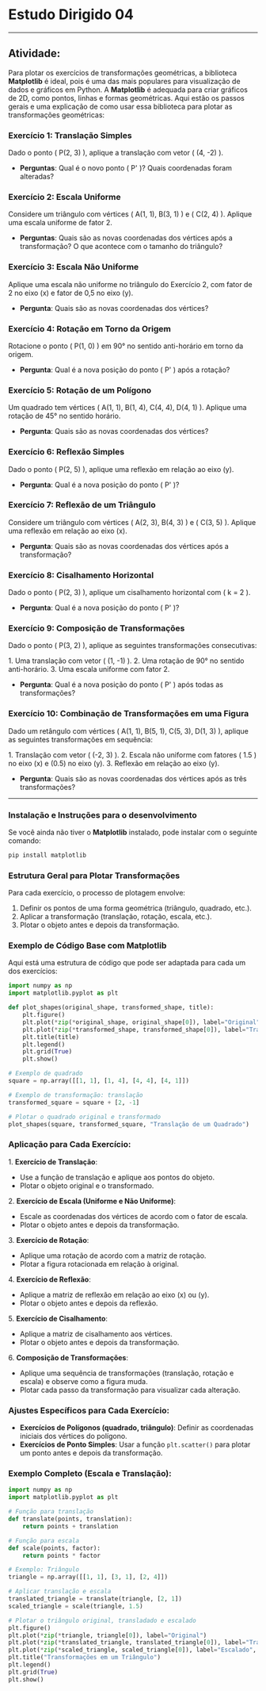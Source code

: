 # **Estudo Dirigido 04**

---
## **Atividade:** 

Para plotar os exercícios de transformações geométricas, a biblioteca **Matplotlib** é ideal, pois é uma das mais populares para visualização de dados e gráficos em Python. A **Matplotlib** é adequada para criar gráficos de 2D, como pontos, linhas e formas geométricas. Aqui estão os passos gerais e uma explicação de como usar essa biblioteca para plotar as transformações geométricas:

### **Exercício 1: Translação Simples**
Dado o ponto \( P(2, 3) \), aplique a translação com vetor \( (4, -2) \).

- **Perguntas**: Qual é o novo ponto \( P' \)? Quais coordenadas foram alteradas?

### **Exercício 2: Escala Uniforme**
Considere um triângulo com vértices \( A(1, 1), B(3, 1) \) e \( C(2, 4) \). Aplique uma escala uniforme de fator 2.

- **Perguntas**: Quais são as novas coordenadas dos vértices após a transformação? O que acontece com o tamanho do triângulo?

### **Exercício 3: Escala Não Uniforme**
Aplique uma escala não uniforme no triângulo do Exercício 2, com fator de 2 no eixo \(x\) e fator de 0,5 no eixo \(y\).

- **Pergunta**: Quais são as novas coordenadas dos vértices?

### **Exercício 4: Rotação em Torno da Origem**
Rotacione o ponto \( P(1, 0) \) em 90° no sentido anti-horário em torno da origem.

- **Pergunta**: Qual é a nova posição do ponto \( P' \) após a rotação?

### **Exercício 5: Rotação de um Polígono**
Um quadrado tem vértices \( A(1, 1), B(1, 4), C(4, 4), D(4, 1) \). Aplique uma rotação de 45° no sentido horário.

- **Pergunta**: Quais são as novas coordenadas dos vértices?

### **Exercício 6: Reflexão Simples**
Dado o ponto \( P(2, 5) \), aplique uma reflexão em relação ao eixo \(y\).

- **Pergunta**: Qual é a nova posição do ponto \( P' \)?

### **Exercício 7: Reflexão de um Triângulo**
Considere um triângulo com vértices \( A(2, 3), B(4, 3) \) e \( C(3, 5) \). Aplique uma reflexão em relação ao eixo \(x\).

- **Pergunta**: Quais são as novas coordenadas dos vértices após a transformação?

### **Exercício 8: Cisalhamento Horizontal**
Dado o ponto \( P(2, 3) \), aplique um cisalhamento horizontal com \( k = 2 \).

- **Pergunta**: Qual é a nova posição do ponto \( P' \)?

### **Exercício 9: Composição de Transformações**
Dado o ponto \( P(3, 2) \), aplique as seguintes transformações consecutivas:

1\. Uma translação com vetor \( (1, -1) \).
2\. Uma rotação de 90° no sentido anti-horário.
3\. Uma escala uniforme com fator 2.

- **Pergunta**: Qual é a nova posição do ponto \( P' \) após todas as transformações?

### **Exercício 10: Combinação de Transformações em uma Figura**
Dado um retângulo com vértices \( A(1, 1), B(5, 1), C(5, 3), D(1, 3) \), aplique as seguintes transformações em sequência:

1\. Translação com vetor \( (-2, 3) \).
2\. Escala não uniforme com fatores \( 1.5 \) no eixo \(x\) e \(0.5\) no eixo \(y\).
3\. Reflexão em relação ao eixo \(y\).

- **Pergunta**: Quais são as novas coordenadas dos vértices após as três transformações?

---

### Instalação e Instruções para o desenvolvimento

Se você ainda não tiver o **Matplotlib** instalado, pode instalar com o seguinte comando:
```bash
pip install matplotlib
```

### Estrutura Geral para Plotar Transformações

Para cada exercício, o processo de plotagem envolve:
1. Definir os pontos de uma forma geométrica (triângulo, quadrado, etc.).
2. Aplicar a transformação (translação, rotação, escala, etc.).
3. Plotar o objeto antes e depois da transformação.

### Exemplo de Código Base com Matplotlib

Aqui está uma estrutura de código que pode ser adaptada para cada um dos exercícios:

```python
import numpy as np
import matplotlib.pyplot as plt

def plot_shapes(original_shape, transformed_shape, title):
    plt.figure()
    plt.plot(*zip(*original_shape, original_shape[0]), label="Original")
    plt.plot(*zip(*transformed_shape, transformed_shape[0]), label="Transformado", linestyle="--")
    plt.title(title)
    plt.legend()
    plt.grid(True)
    plt.show()

# Exemplo de quadrado
square = np.array([[1, 1], [1, 4], [4, 4], [4, 1]])

# Exemplo de transformação: translação
transformed_square = square + [2, -1]

# Plotar o quadrado original e transformado
plot_shapes(square, transformed_square, "Translação de um Quadrado")
```

### Aplicação para Cada Exercício:

1\. **Exercício de Translação**:
   - Use a função de translação e aplique aos pontos do objeto.
   - Plotar o objeto original e o transformado.

2\. **Exercício de Escala (Uniforme e Não Uniforme)**:
   - Escale as coordenadas dos vértices de acordo com o fator de escala.
   - Plotar o objeto antes e depois da transformação.

3\. **Exercício de Rotação**:
   - Aplique uma rotação de acordo com a matriz de rotação.
   - Plotar a figura rotacionada em relação à original.

4\. **Exercício de Reflexão**:
   - Aplique a matriz de reflexão em relação ao eixo \(x\) ou \(y\).
   - Plotar o objeto antes e depois da reflexão.

5\. **Exercício de Cisalhamento**:
   - Aplique a matriz de cisalhamento aos vértices.
   - Plotar o objeto antes e depois da transformação.

6\. **Composição de Transformações**:
   - Aplique uma sequência de transformações (translação, rotação e escala) e observe como a figura muda.
   - Plotar cada passo da transformação para visualizar cada alteração.

### Ajustes Específicos para Cada Exercício:

- **Exercícios de Polígonos (quadrado, triângulo)**: Definir as coordenadas iniciais dos vértices do polígono.
- **Exercícios de Ponto Simples**: Usar a função `plt.scatter()` para plotar um ponto antes e depois da transformação.

### Exemplo Completo (Escala e Translação):

```python
import numpy as np
import matplotlib.pyplot as plt

# Função para translação
def translate(points, translation):
    return points + translation

# Função para escala
def scale(points, factor):
    return points * factor

# Exemplo: Triângulo
triangle = np.array([[1, 1], [3, 1], [2, 4]])

# Aplicar translação e escala
translated_triangle = translate(triangle, [2, 1])
scaled_triangle = scale(triangle, 1.5)

# Plotar o triângulo original, transladado e escalado
plt.figure()
plt.plot(*zip(*triangle, triangle[0]), label="Original")
plt.plot(*zip(*translated_triangle, translated_triangle[0]), label="Transladado", linestyle="--")
plt.plot(*zip(*scaled_triangle, scaled_triangle[0]), label="Escalado", linestyle="-.")
plt.title("Transformações em um Triângulo")
plt.legend()
plt.grid(True)
plt.show()
```

